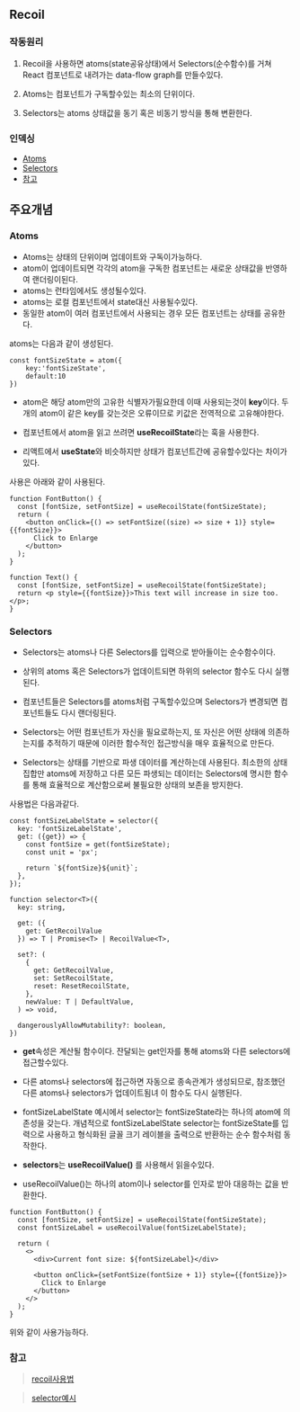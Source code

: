 ## Recoil

### 작동원리

1. Recoil을 사용하면 atoms(state공유상태)에서 Selectors(순수함수)를 거쳐 React 컴포넌트로 내려가는 data-flow graph를 만들수있다.

2. Atoms는 컴포넌트가 구독할수있는 최소의 단위이다.
3. Selectors는 atoms 상태값을 동기 혹은 비동기 방식을 통해 변환한다.

### 인덱싱

- [Atoms](#atoms)
- [Selectors](#selectors)
- [참고](#참고)

## 주요개념

### Atoms

- Atoms는 상태의 단위이며 업데이트와 구독이가능하다.
- atom이 업데이트되면 각각의 atom을 구독한 컴포넌트는 새로운 상태값을 반영하여 랜더링이된다.
- atoms는 런타임에서도 생성될수있다.
- atoms는 로컬 컴포넌트에서 state대신 사용될수있다.
- 동일한 atom이 여러 컴포넌트에서 사용되는 경우 모든 컴포넌트는 상태를 공유한다.

atoms는 다음과 같이 생성된다.

```
const fontSizeState = atom({
    key:'fontSizeState',
    default:10
})
```

- atom은 해당 atom만의 고유한 식별자가필요한데 이때 사용되는것이 **key**이다. 두개의 atom이 같은 key를 갖는것은 오류이므로 키값은 전역적으로 고유해야한다.

- 컴포넌트에서 atom을 읽고 쓰려면 **useRecoilState**라는 훅을 사용한다.

- 리액트에서 **useState**와 비슷하지만 상태가 컴포넌트간에 공유할수있다는 차이가 있다.

사용은 아래와 같이 사용된다.

```
function FontButton() {
  const [fontSize, setFontSize] = useRecoilState(fontSizeState);
  return (
    <button onClick={() => setFontSize((size) => size + 1)} style={{fontSize}}>
      Click to Enlarge
    </button>
  );
}
```

```
function Text() {
  const [fontSize, setFontSize] = useRecoilState(fontSizeState);
  return <p style={{fontSize}}>This text will increase in size too.</p>;
}
```

### Selectors

- Selectors는 atoms나 다른 Selectors를 입력으로 받아들이는 순수함수이다.

- 상위의 atoms 혹은 Selectors가 업데이트되면 하위의 selector 함수도 다시 실행된다.

- 컴포넌트들은 Selectors를 atoms처럼 구독할수있으며 Selectors가 변경되면 컴포넌트들도 다시 랜더링된다.

- Selectors는 어떤 컴포넌트가 자신을 필요로하는지, 또 자신은 어떤 상태에 의존하는지를 추적하기 때문에 이러한 함수적인 접근방식을 매우 효율적으로 만든다.

- Selectors는 상태를 기반으로 파생 데이터를 계산하는데 사용된다. 최소한의 상태 집합만 atoms에 저장하고 다른 모든 파생되는 데이터는 Selectors에 명시한 함수를 통해 효율적으로 계산함으로써 불필요한 상태의 보존을 방지한다.

사용법은 다음과같다.

```
const fontSizeLabelState = selector({
  key: 'fontSizeLabelState',
  get: ({get}) => {
    const fontSize = get(fontSizeState);
    const unit = 'px';

    return `${fontSize}${unit}`;
  },
});
```

```
function selector<T>({
  key: string,

  get: ({
    get: GetRecoilValue
  }) => T | Promise<T> | RecoilValue<T>,

  set?: (
    {
      get: GetRecoilValue,
      set: SetRecoilState,
      reset: ResetRecoilState,
    },
    newValue: T | DefaultValue,
  ) => void,

  dangerouslyAllowMutability?: boolean,
})
```

- **get**속성은 계산될 함수이다. 잔달되는 get인자를 통해 atoms와 다른 selectors에 접근할수있다.

- 다른 atoms나 selectors에 접근하면 자동으로 종속관계가 생성되므로, 참조했던 다른 atoms나 selectors가 업데이트됨녀 이 함수도 다시 실행된다.

- fontSizeLabelState 예시에서 selector는 fontSizeState라는 하나의 atom에 의존성을 갖는다. 개념적으로 fontSizeLabelState selector는 fontSizeState를 입력으로 사용하고 형식화된 글꼴 크기 레이블을 출력으로 반환하는 순수 함수처럼 동작한다.

- **selectors**는 **useRecoilValue()** 를 사용해서 읽을수있다.

- useRecoilValue()는 하나의 atom이나 selector를 인자로 받아 대응하는 값을 반환한다.

```
function FontButton() {
  const [fontSize, setFontSize] = useRecoilState(fontSizeState);
  const fontSizeLabel = useRecoilValue(fontSizeLabelState);

  return (
    <>
      <div>Current font size: ${fontSizeLabel}</div>

      <button onClick={setFontSize(fontSize + 1)} style={{fontSize}}>
        Click to Enlarge
      </button>
    </>
  );
}
```

위와 같이 사용가능하다.

### 참고

> [recoil사용법](https://velog.io/@juno7803/Recoil-Recoil-200-%ED%99%9C%EC%9A%A9%ED%95%98%EA%B8%B0)

> [selector예시](https://blog.rhostem.com/posts/2021-11-24-recoil-writable-selector)
